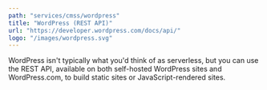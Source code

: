 ```yaml
---
path: "services/cmss/wordpress"
title: "WordPress (REST API)"
url: "https://developer.wordpress.com/docs/api/"
logo: "/images/wordpress.svg"
---
```


WordPress isn't typically what you'd think of as serverless, but you can use the REST API, available on both self-hosted WordPress sites and WordPress.com, to build static sites or JavaScript-rendered sites.
